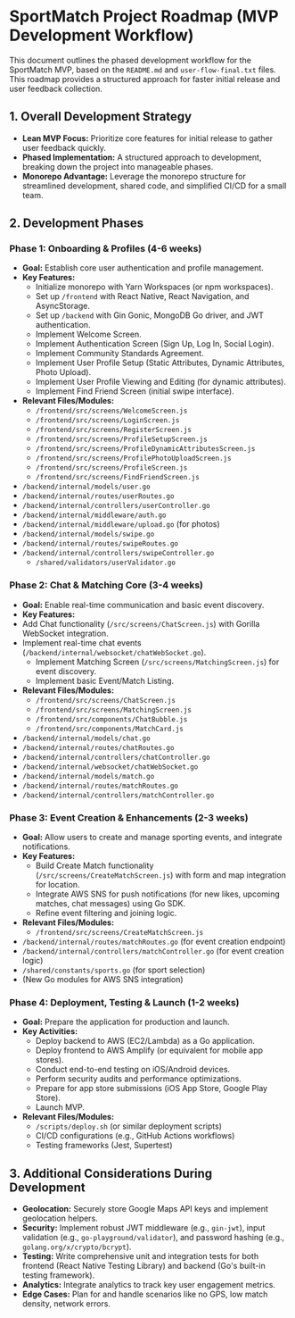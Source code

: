 # SportMatch Project Roadmap (MVP Development Workflow)

This document outlines the phased development workflow for the SportMatch MVP, based on the `README.md` and `user-flow-final.txt` files. This roadmap provides a structured approach for faster initial release and user feedback collection.

## 1. Overall Development Strategy

*   **Lean MVP Focus:** Prioritize core features for initial release to gather user feedback quickly.
*   **Phased Implementation:** A structured approach to development, breaking down the project into manageable phases.
*   **Monorepo Advantage:** Leverage the monorepo structure for streamlined development, shared code, and simplified CI/CD for a small team.

## 2. Development Phases

### Phase 1: Onboarding & Profiles (4-6 weeks)
*   **Goal:** Establish core user authentication and profile management.
*   **Key Features:**
    *   Initialize monorepo with Yarn Workspaces (or npm workspaces).
    *   Set up `/frontend` with React Native, React Navigation, and AsyncStorage.
    *   Set up `/backend` with Gin Gonic, MongoDB Go driver, and JWT authentication.
    *   Implement Welcome Screen.
    *   Implement Authentication Screen (Sign Up, Log In, Social Login).
    *   Implement Community Standards Agreement.
    *   Implement User Profile Setup (Static Attributes, Dynamic Attributes, Photo Upload).
    *   Implement User Profile Viewing and Editing (for dynamic attributes).
    *   Implement Find Friend Screen (initial swipe interface).
*   **Relevant Files/Modules:**
    *   `/frontend/src/screens/WelcomeScreen.js`
    *   `/frontend/src/screens/LoginScreen.js`
    *   `/frontend/src/screens/RegisterScreen.js`
    *   `/frontend/src/screens/ProfileSetupScreen.js`
    *   `/frontend/src/screens/ProfileDynamicAttributesScreen.js`
    *   `/frontend/src/screens/ProfilePhotoUploadScreen.js`
    *   `/frontend/src/screens/ProfileScreen.js`
    *   `/frontend/src/screens/FindFriendScreen.js`
*   `/backend/internal/models/user.go`
*   `/backend/internal/routes/userRoutes.go`
*   `/backend/internal/controllers/userController.go`
*   `/backend/internal/middleware/auth.go`
*   `/backend/internal/middleware/upload.go` (for photos)
*   `/backend/internal/models/swipe.go`
*   `/backend/internal/routes/swipeRoutes.go`
*   `/backend/internal/controllers/swipeController.go`
    *   `/shared/validators/userValidator.go`

### Phase 2: Chat & Matching Core (3-4 weeks)
*   **Goal:** Enable real-time communication and basic event discovery.
*   **Key Features:**
*   Add Chat functionality (`/src/screens/ChatScreen.js`) with Gorilla WebSocket integration.
*   Implement real-time chat events (`/backend/internal/websocket/chatWebSocket.go`).
    *   Implement Matching Screen (`/src/screens/MatchingScreen.js`) for event discovery.
    *   Implement basic Event/Match Listing.
*   **Relevant Files/Modules:**
    *   `/frontend/src/screens/ChatScreen.js`
    *   `/frontend/src/screens/MatchingScreen.js`
    *   `/frontend/src/components/ChatBubble.js`
    *   `/frontend/src/components/MatchCard.js`
*   `/backend/internal/models/chat.go`
*   `/backend/internal/routes/chatRoutes.go`
*   `/backend/internal/controllers/chatController.go`
*   `/backend/internal/websocket/chatWebSocket.go`
*   `/backend/internal/models/match.go`
*   `/backend/internal/routes/matchRoutes.go`
*   `/backend/internal/controllers/matchController.go`

### Phase 3: Event Creation & Enhancements (2-3 weeks)
*   **Goal:** Allow users to create and manage sporting events, and integrate notifications.
*   **Key Features:**
    *   Build Create Match functionality (`/src/screens/CreateMatchScreen.js`) with form and map integration for location.
    *   Integrate AWS SNS for push notifications (for new likes, upcoming matches, chat messages) using Go SDK.
    *   Refine event filtering and joining logic.
*   **Relevant Files/Modules:**
    *   `/frontend/src/screens/CreateMatchScreen.js`
*   `/backend/internal/routes/matchRoutes.go` (for event creation endpoint)
*   `/backend/internal/controllers/matchController.go` (for event creation logic)
*   `/shared/constants/sports.go` (for sport selection)
*   (New Go modules for AWS SNS integration)

### Phase 4: Deployment, Testing & Launch (1-2 weeks)
*   **Goal:** Prepare the application for production and launch.
*   **Key Activities:**
    *   Deploy backend to AWS (EC2/Lambda) as a Go application.
    *   Deploy frontend to AWS Amplify (or equivalent for mobile app stores).
    *   Conduct end-to-end testing on iOS/Android devices.
    *   Perform security audits and performance optimizations.
    *   Prepare for app store submissions (iOS App Store, Google Play Store).
    *   Launch MVP.
*   **Relevant Files/Modules:**
    *   `/scripts/deploy.sh` (or similar deployment scripts)
    *   CI/CD configurations (e.g., GitHub Actions workflows)
    *   Testing frameworks (Jest, Supertest)

## 3. Additional Considerations During Development

*   **Geolocation:** Securely store Google Maps API keys and implement geolocation helpers.
*   **Security:** Implement robust JWT middleware (e.g., `gin-jwt`), input validation (e.g., `go-playground/validator`), and password hashing (e.g., `golang.org/x/crypto/bcrypt`).
*   **Testing:** Write comprehensive unit and integration tests for both frontend (React Native Testing Library) and backend (Go's built-in testing framework).
*   **Analytics:** Integrate analytics to track key user engagement metrics.
*   **Edge Cases:** Plan for and handle scenarios like no GPS, low match density, network errors.
